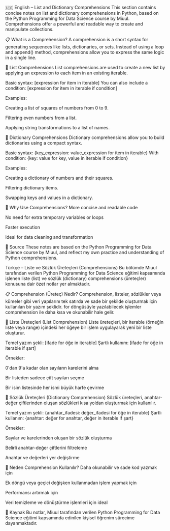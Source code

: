 🇺🇸 English – List and Dictionary Comprehensions
This section contains concise notes on list and dictionary comprehensions in Python, based on the Python Programming for Data Science course by Miuul. Comprehensions offer a powerful and readable way to create and manipulate collections.

📋 What is a Comprehension?
A comprehension is a short syntax for generating sequences like lists, dictionaries, or sets.
Instead of using a loop and append() method, comprehensions allow you to express the same logic in a single line.

📌 List Comprehensions
List comprehensions are used to create a new list by applying an expression to each item in an existing iterable.

Basic syntax:
[expression for item in iterable]
You can also include a condition:
[expression for item in iterable if condition]

Examples:

Creating a list of squares of numbers from 0 to 9.

Filtering even numbers from a list.

Applying string transformations to a list of names.

📌 Dictionary Comprehensions
Dictionary comprehensions allow you to build dictionaries using a compact syntax.

Basic syntax:
{key_expression: value_expression for item in iterable}
With condition:
{key: value for key, value in iterable if condition}

Examples:

Creating a dictionary of numbers and their squares.

Filtering dictionary items.

Swapping keys and values in a dictionary.

🎯 Why Use Comprehensions?
More concise and readable code

No need for extra temporary variables or loops

Faster execution

Ideal for data cleaning and transformation

📌 Source
These notes are based on the Python Programming for Data Science course by Miuul, and reflect my own practice and understanding of Python comprehensions.

Türkçe – Liste ve Sözlük Üreteçleri (Comprehensions)
Bu bölümde Miuul tarafından verilen Python Programming for Data Science eğitimi kapsamında işlenen liste (list) ve sözlük (dictionary) comprehensions (üreteçler) konusuna dair özet notlar yer almaktadır.

📋 Comprehension (Üreteç) Nedir?
Comprehension, listeler, sözlükler veya kümeler gibi veri yapılarını tek satırda ve sade bir şekilde oluşturmak için kullanılan bir yazım şeklidir.
for döngüsüyle yazılabilecek işlemler comprehension ile daha kısa ve okunabilir hale gelir.

📌 Liste Üreteçleri (List Comprehension)
Liste üreteçleri, bir iterable (örneğin liste veya range) içindeki her öğeye bir işlem uygulayarak yeni bir liste oluşturur.

Temel yazım şekli:
[ifade for öğe in iterable]
Şartlı kullanım:
[ifade for öğe in iterable if şart]

Örnekler:

0'dan 9'a kadar olan sayıların karelerini alma

Bir listeden sadece çift sayıları seçme

Bir isim listesinde her ismi büyük harfe çevirme

📌 Sözlük Üreteçleri (Dictionary Comprehension)
Sözlük üreteçleri, anahtar-değer çiftlerinden oluşan sözlükleri kısa yoldan oluşturmak için kullanılır.

Temel yazım şekli:
{anahtar_ifadesi: değer_ifadesi for öğe in iterable}
Şartlı kullanım:
{anahtar: değer for anahtar, değer in iterable if şart}

Örnekler:

Sayılar ve karelerinden oluşan bir sözlük oluşturma

Belirli anahtar-değer çiftlerini filtreleme

Anahtar ve değerleri yer değiştirme

🎯 Neden Comprehension Kullanılır?
Daha okunabilir ve sade kod yazmak için

Ek döngü veya geçici değişken kullanmadan işlem yapmak için

Performansı artırmak için

Veri temizleme ve dönüştürme işlemleri için ideal

📌 Kaynak
Bu notlar, Miuul tarafından verilen Python Programming for Data Science eğitimi kapsamında edinilen kişisel öğrenim sürecime dayanmaktadır.
